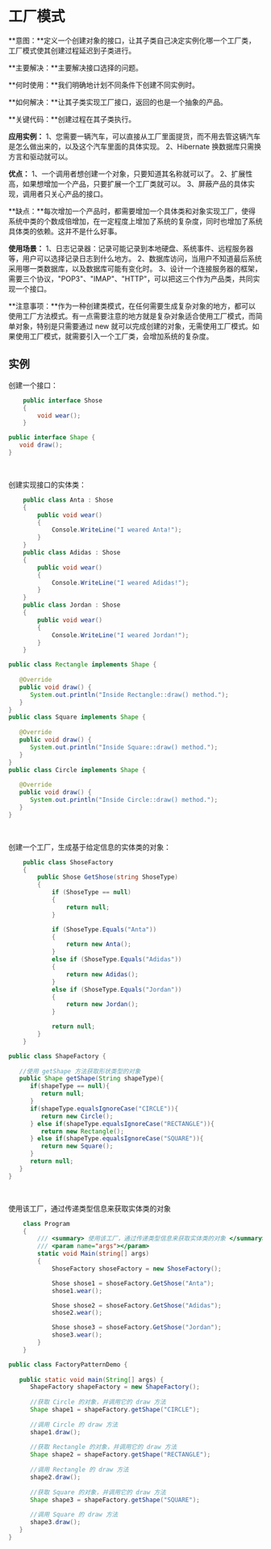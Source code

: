 # 工厂模式

**意图：**定义一个创建对象的接口，让其子类自己决定实例化哪一个工厂类，工厂模式使其创建过程延迟到子类进行。

**主要解决：**主要解决接口选择的问题。

**何时使用：**我们明确地计划不同条件下创建不同实例时。

**如何解决：**让其子类实现工厂接口，返回的也是一个抽象的产品。

**关键代码：**创建过程在其子类执行。

**应用实例：** 1、您需要一辆汽车，可以直接从工厂里面提货，而不用去管这辆汽车是怎么做出来的，以及这个汽车里面的具体实现。 2、Hibernate 换数据库只需换方言和驱动就可以。

**优点：** 1、一个调用者想创建一个对象，只要知道其名称就可以了。 2、扩展性高，如果想增加一个产品，只要扩展一个工厂类就可以。 3、屏蔽产品的具体实现，调用者只关心产品的接口。

**缺点：**每次增加一个产品时，都需要增加一个具体类和对象实现工厂，使得系统中类的个数成倍增加，在一定程度上增加了系统的复杂度，同时也增加了系统具体类的依赖。这并不是什么好事。

**使用场景：** 1、日志记录器：记录可能记录到本地硬盘、系统事件、远程服务器等，用户可以选择记录日志到什么地方。 2、数据库访问，当用户不知道最后系统采用哪一类数据库，以及数据库可能有变化时。 3、设计一个连接服务器的框架，需要三个协议，"POP3"、"IMAP"、"HTTP"，可以把这三个作为产品类，共同实现一个接口。

**注意事项：**作为一种创建类模式，在任何需要生成复杂对象的地方，都可以使用工厂方法模式。有一点需要注意的地方就是复杂对象适合使用工厂模式，而简单对象，特别是只需要通过 new 就可以完成创建的对象，无需使用工厂模式。如果使用工厂模式，就需要引入一个工厂类，会增加系统的复杂度。



## 实例

创建一个接口：

<!-- tabs:start -->

<!-- tab:C# -->

```c#
    public interface Shose
    {
        void wear();
    }
```

<!-- tab:java -->

```java
public interface Shape {
   void draw();
}
```

<!-- tabs:end -->

<br/>

创建实现接口的实体类：

<!-- tabs:start -->

<!-- tab:C# -->

```c#
    public class Anta : Shose
    {
        public void wear()
        {
            Console.WriteLine("I weared Anta!");
        }
    }
    public class Adidas : Shose
    {
        public void wear()
        {
            Console.WriteLine("I weared Adidas!");
        }
    }
    public class Jordan : Shose
    {
        public void wear()
        {
            Console.WriteLine("I weared Jordan!");
        }
    }
```



<!-- tab:java -->

```java
public class Rectangle implements Shape {
 
   @Override
   public void draw() {
      System.out.println("Inside Rectangle::draw() method.");
   }
}
public class Square implements Shape {
 
   @Override
   public void draw() {
      System.out.println("Inside Square::draw() method.");
   }
}
public class Circle implements Shape {
 
   @Override
   public void draw() {
      System.out.println("Inside Circle::draw() method.");
   }
}
```

<!-- tabs:end -->

<br/>

创建一个工厂，生成基于给定信息的实体类的对象：

<!-- tabs:start -->

<!-- tab:C# -->

```c#
    public class ShoseFactory
    {
        public Shose GetShose(string ShoseType)
        {
            if (ShoseType == null)
            {
                return null;
            }

            if (ShoseType.Equals("Anta"))
            {
                return new Anta();
            }
            else if (ShoseType.Equals("Adidas"))
            {
                return new Adidas();
            }
            else if (ShoseType.Equals("Jordan"))
            {
                return new Jordan();
            }

            return null;
        }
    }
```

<!-- tab:java -->

```java
public class ShapeFactory {
    
   //使用 getShape 方法获取形状类型的对象
   public Shape getShape(String shapeType){
      if(shapeType == null){
         return null;
      }        
      if(shapeType.equalsIgnoreCase("CIRCLE")){
         return new Circle();
      } else if(shapeType.equalsIgnoreCase("RECTANGLE")){
         return new Rectangle();
      } else if(shapeType.equalsIgnoreCase("SQUARE")){
         return new Square();
      }
      return null;
   }
}
```

<!-- tabs:end -->

<br/>

使用该工厂，通过传递类型信息来获取实体类的对象

<!-- tabs:start -->

<!-- tab:C# -->

```c#
    class Program
    {
        /// <summary> 使用该工厂，通过传递类型信息来获取实体类的对象 </summary>
        /// <param name="args"></param>
        static void Main(string[] args)
        {
            ShoseFactory shoseFactory = new ShoseFactory();

            Shose shose1 = shoseFactory.GetShose("Anta");
            shose1.wear();

            Shose shose2 = shoseFactory.GetShose("Adidas");
            shose2.wear();

            Shose shose3 = shoseFactory.GetShose("Jordan");
            shose3.wear();
        }
    }
```

<!-- tab:java -->

```java
public class FactoryPatternDemo {
 
   public static void main(String[] args) {
      ShapeFactory shapeFactory = new ShapeFactory();
 
      //获取 Circle 的对象，并调用它的 draw 方法
      Shape shape1 = shapeFactory.getShape("CIRCLE");
 
      //调用 Circle 的 draw 方法
      shape1.draw();
 
      //获取 Rectangle 的对象，并调用它的 draw 方法
      Shape shape2 = shapeFactory.getShape("RECTANGLE");
 
      //调用 Rectangle 的 draw 方法
      shape2.draw();
 
      //获取 Square 的对象，并调用它的 draw 方法
      Shape shape3 = shapeFactory.getShape("SQUARE");
 
      //调用 Square 的 draw 方法
      shape3.draw();
   }
}
```

<!-- tabs:end -->